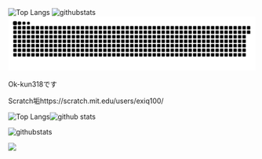 <div>
<picture>
  <source media="(prefers-color-scheme: dark)" srcset="https://raw.githubusercontent.com/Ok-kun318/Ok-kun318/master/img/snake-dark.svg">
  <source media="(prefers-color-scheme: light)" srcset="https://raw.githubusercontent.com/Ok-kun318/Ok-kun318/master/img/snake.svg"><img height="200px" src="https://github-readme-stats.vercel.app/api/top-langs/?username=Ok-kun318&show_icons=true" alt="Top Langs">
<img height="200px" src="https://github-readme-stats.vercel.app/api?username=Ok-kun318&show_icons=ture" alt="githubstats">
  <img alt="github contribution grid snake animation" src="https://raw.githubusercontent.com/Ok-kun318/Ok-kun318/master/img/snake.svg">
</picture>

Ok-kun318です

Scratch垢https://scratch.mit.edu/users/exiq100/

<img height="200px" src="https://github-readme-stats.vercel.app/api/top-langs/?username=Ok-kun318&show_icons=true&theme=blue_navy" alt="Top Langs"><img height="200px" src="https://github-readme-stats.vercel.app/api?username=Ok-kun318&theme=blue_navy&show_icons=ture" alt="github stats">

<img height="200px" src="https://github-readme-stats.vercel.app/api?username=Ok-kun318&show_icons=ture" alt="githubstats">

![](http://github-profile-summary-cards.vercel.app/api/cards/profile-details?username=Ok-kun318&theme=transparent)

<!--
Credits
https://github.com/anuraghazra/github-readme-stats
-->
